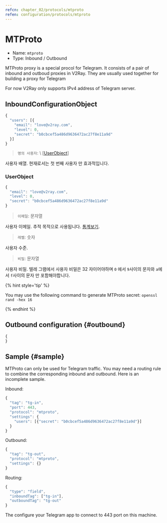 ```yaml
---
refcn: chapter_02/protocols/mtproto
refen: configuration/protocols/mtproto
---
```

# MTProto

* Name: `mtproto`
* Type: Inbound / Outbound

MTProto proxy is a special procol for Telegram. It consists of a pair of inbound and outboud proxies in V2Ray. They are usually used together for building a proxy for Telegram

For now V2Ray only supports IPv4 address of Telegram server.

## InboundConfigurationObject

```javascript
{
  "users": [{
    "email": "love@v2ray.com",
    "level": 0,
    "secret": "b0cbcef5a486d9636472ac27f8e11a9d"
  }]
}
```

> `명의 사용자`: \ [[UserObject](#userobject)\]

사용자 배열. 현재로서는 첫 번째 사용자 만 효과적입니다.

### UserObject

```javascript
{
  "email": "love@v2ray.com",
  "level": 0,
  "secret": "b0cbcef5a486d9636472ac27f8e11a9d"
}
```

> `이메일`: 문자열

사용자 이메일. 추적 목적으로 사용됩니다. [통계보기](../stats.md).

> `레벨`: 숫자

사용자 수준.

> `비밀`: 문자열

사용자 비밀. 텔레 그램에서 사용자 비밀은 32 자이어야하며 `0` 에서 `9`사이의 문자와 `a`에서 `f`사이의 문자 만 포함해야합니다.

{% hint style='tip' %}

You may use the following command to generate MTProto secret: `openssl rand -hex 16`

{% endhint %}

## Outbound configuration {#outbound}

```javascript
{
}
```

## Sample {#sample}

MTProto can only be used for Telegram traffic. You may need a routing rule to combine the corresponding inbound and outbound. Here is an incomplete sample.

Inbound:

```javascript
{
  "tag": "tg-in",
  "port": 443,
  "protocol": "mtproto",
  "settings": {
    "users": [{"secret": "b0cbcef5a486d9636472ac27f8e11a9d"}]
  }
}
```

Outbound:

```javascript
{
  "tag": "tg-out",
  "protocol": "mtproto",
  "settings": {}
}
```

Routing:

```javascript
{
  "type": "field",
  "inboundTag": ["tg-in"],
  "outboundTag": "tg-out"
}
```

The configure your Telegram app to connect to 443 port on this machine.